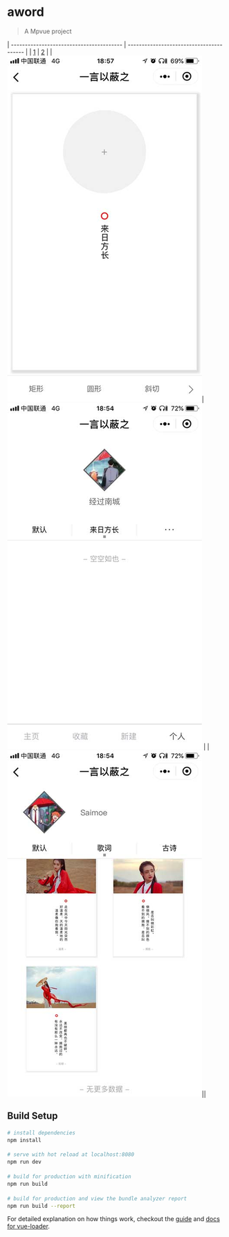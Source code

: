 # aword

> A Mpvue project

| ---------------------------------------- | ---------------------------------------- |
| [1](https://github.com/Tetegw/aword/blob/master/static/readme/1.jpg) | [2](https://github.com/Tetegw/aword/blob/master/static/readme/2.jpg) |
| ![3](https://github.com/Tetegw/aword/blob/master/static/readme/3.jpg)| ![4](https://github.com/Tetegw/aword/blob/master/static/readme/4.jpg) |
|![5](https://github.com/Tetegw/aword/blob/master/static/readme/5.jpg)||


## Build Setup

``` bash
# install dependencies
npm install

# serve with hot reload at localhost:8080
npm run dev

# build for production with minification
npm run build

# build for production and view the bundle analyzer report
npm run build --report
```

For detailed explanation on how things work, checkout the [guide](http://vuejs-templates.github.io/webpack/) and [docs for vue-loader](http://vuejs.github.io/vue-loader).



